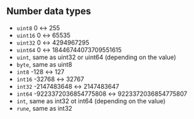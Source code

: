 ## Number data types

- `uint8` 0 ↔ 255
- `uint16` 0 ↔ 65535
- `uint32` 0 ↔ 4294967295
- `uint64` 0 ↔ 18446744073709551615
- `uint`, same as uint32 or uint64 (depending on the value)
- `byte`, same as uint8
- `int8` -128 ↔ 127
- `int16` -32768 ↔ 32767
- `int32` -2147483648 ↔ 2147483647
- `int64` -9223372036854775808 ↔ 9223372036854775807
- `int`, same as int32 ot int64 (depending on the value)
- `rune`, same as int32
